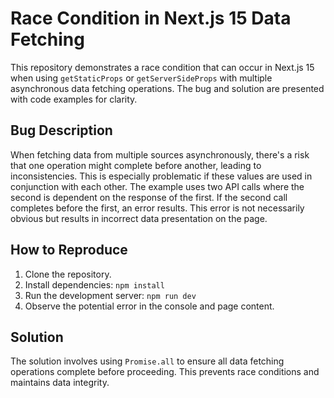 # Race Condition in Next.js 15 Data Fetching

This repository demonstrates a race condition that can occur in Next.js 15 when using `getStaticProps` or `getServerSideProps` with multiple asynchronous data fetching operations.  The bug and solution are presented with code examples for clarity.

## Bug Description

When fetching data from multiple sources asynchronously, there's a risk that one operation might complete before another, leading to inconsistencies. This is especially problematic if these values are used in conjunction with each other. The example uses two API calls where the second is dependent on the response of the first.  If the second call completes before the first, an error results.  This error is not necessarily obvious but results in incorrect data presentation on the page.

## How to Reproduce

1. Clone the repository.
2. Install dependencies: `npm install`
3. Run the development server: `npm run dev`
4. Observe the potential error in the console and page content.

## Solution

The solution involves using `Promise.all` to ensure all data fetching operations complete before proceeding. This prevents race conditions and maintains data integrity.